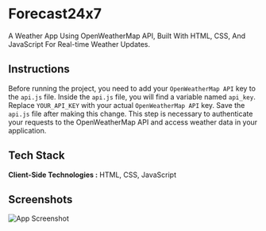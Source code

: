 # Forecast24x7

A Weather App Using OpenWeatherMap API, Built With HTML, CSS, And JavaScript For Real-time Weather Updates.

## Instructions

Before running the project, you need to add your `OpenWeatherMap API` key to the `api.js` file. Inside the `api.js` file, you will find a variable named `api_key`. Replace `YOUR_API_KEY` with your actual `OpenWeatherMap API` key. Save the `api.js` file after making this change. This step is necessary to authenticate your requests to the OpenWeatherMap API and access weather data in your application.

## Tech Stack

**Client-Side Technologies :** HTML, CSS, JavaScript

## Screenshots

![App Screenshot](https://github.com/sayedanowar/Full-fledged-Weather-App/blob/main/preview.png)